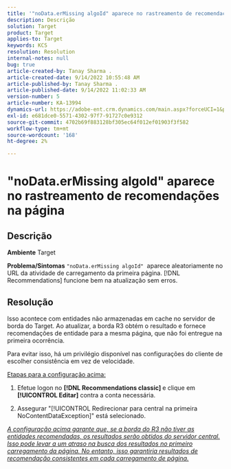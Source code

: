 ```yaml
---
title: '"noData.erMissing algoId" aparece no rastreamento de recomendações na página"'
description: Descrição
solution: Target
product: Target
applies-to: Target
keywords: KCS
resolution: Resolution
internal-notes: null
bug: true
article-created-by: Tanay Sharma .
article-created-date: 9/14/2022 10:55:48 AM
article-published-by: Tanay Sharma .
article-published-date: 9/14/2022 11:02:33 AM
version-number: 5
article-number: KA-13994
dynamics-url: https://adobe-ent.crm.dynamics.com/main.aspx?forceUCI=1&pagetype=entityrecord&etn=knowledgearticle&id=e3d763c7-1b34-ed11-9db1-002248086735
exl-id: e681dce0-5571-4302-97f7-91727c0e9312
source-git-commit: 4702b69f883128bf305ec64f012ef01903f3f582
workflow-type: tm+mt
source-wordcount: '168'
ht-degree: 2%

---
```


# &quot;noData.erMissing algoId&quot; aparece no rastreamento de recomendações na página

## Descrição

<b>Ambiente</b>
Target


<b>Problema/Sintomas</b>
`"noData.erMissing algoId"`  aparece aleatoriamente no URL da atividade de carregamento da primeira página. [!DNL Recommendations] funcione bem na atualização sem erros.


## Resolução


Isso acontece com entidades não armazenadas em cache no servidor de borda do Target. Ao atualizar, a borda R3 obtém o resultado e fornece recomendações de entidade para a mesma página, que não foi entregue na primeira ocorrência.

Para evitar isso, há um privilégio disponível nas configurações do cliente de escolher consistência em vez de velocidade.



<u>Etapas para a configuração acima:</u>

1. Efetue logon no <b>[!DNL Recommendations classic] </b>e clique em <b>[!UICONTROL Editar]</b> contra a conta necessária.

2. Assegurar &quot;[!UICONTROL Redirecionar para central na primeira NoContentDataException]&quot; está selecionado.

*<u>A configuração acima garante que, se a borda do R3 não tiver as entidades recomendadas, os resultados serão obtidos do servidor central. Isso pode levar a um atraso na busca dos resultados no primeiro carregamento da página. No entanto, isso garantiria resultados de recomendação consistentes em cada carregamento de página.</u>*
